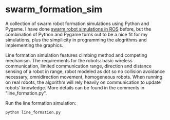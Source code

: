 # swarm_formation_sim
A collection of swarm robot formation simulations using Python and Pygame. I have done [swarm robot simulations in ROS](https://github.com/yangliu28/swarm_robot_ros_sim.git) before, but the combination of Python and Pygame turns out to be a nice fit for my simulations, plus the simpilicity in programming the alogrithms and implementing the graphics.

Line formation simulation features climbing method and competing mechanism. The requirements for the robots: basic wireless communication, limited communication range, direction and distance sensing of a robot in range, robot modeled as dot so no collision avoidance necessary, omnidirection movement, homogeneous robots. When running on real robots, the algorithm will rely heavily on communication to update robots' knowledge. More details can be found in the comments in "line_formation.py".

Run the line formation simulation:

`python line_formation.py`

